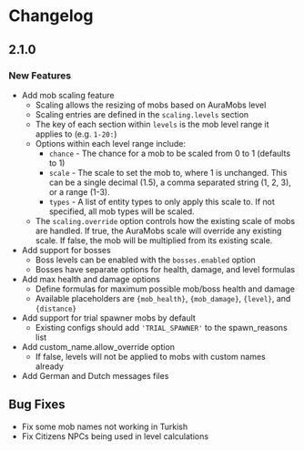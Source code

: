 # Changelog

## 2.1.0

### New Features
- Add mob scaling feature
  - Scaling allows the resizing of mobs based on AuraMobs level
  - Scaling entries are defined in the `scaling.levels` section
  - The key of each section within `levels` is the mob level range it applies to (e.g. `1-20:`)
  - Options within each level range include:
    - `chance` - The chance for a mob to be scaled from 0 to 1 (defaults to 1)
    - `scale` - The scale to set the mob to, where 1 is unchanged. This can be a single decimal (1.5), a comma separated string (1, 2, 3), or a range (1-3).
    - `types` - A list of entity types to only apply this scale to. If not specified, all mob types will be scaled.
  - The `scaling.override` option controls how the existing scale of mobs are handled. If true, the AuraMobs scale will override any existing scale. If false, the mob will be multiplied from its existing scale.
- Add support for bosses
  - Boss levels can be enabled with the `bosses.enabled` option
  - Bosses have separate options for health, damage, and level formulas
- Add max health and damage options
  - Define formulas for maximum possible mob/boss health and damage
  - Available placeholders are `{mob_health}`, `{mob_damage}`, `{level}`, and `{distance}` 
- Add support for trial spawner mobs by default
  - Existing configs should add `'TRIAL_SPAWNER'` to the spawn_reasons list
- Add custom_name.allow_override option
  - If false, levels will not be applied to mobs with custom names already
- Add German and Dutch messages files

## Bug Fixes
- Fix some mob names not working in Turkish
- Fix Citizens NPCs being used in level calculations

